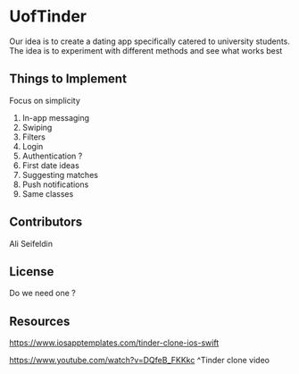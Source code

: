 # UofTinder


Our idea is to create a dating app specifically catered to university students. The idea is to experiment with different methods and see what works best

## Things to Implement

Focus on simplicity

1. In-app messaging
2. Swiping
3. Filters
4. Login
5. Authentication ?
6. First date ideas
7. Suggesting matches
8. Push notifications
9. Same classes 


## Contributors

Ali Seifeldin


## License

Do we need one ?

## Resources

https://www.iosapptemplates.com/tinder-clone-ios-swift

https://www.youtube.com/watch?v=DQfeB_FKKkc
^Tinder clone video